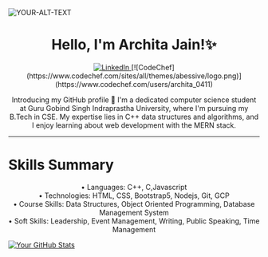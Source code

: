 <picture>
 <source media="(prefers-color-scheme: dark)" srcset="YOUR-DARKMODE-IMAGE">
 <source media="(prefers-color-scheme: light)" srcset="YOUR-LIGHTMODE-IMAGE">
 <img alt="YOUR-ALT-TEXT" src="YOUR-DEFAULT-IMAGE">
</picture>

<h1 align="center">
  <strong>Hello, I'm Archita Jain!✨</strong>
</h1>

<p align="center">
<a href="https://www.linkedin.com/in/archita-jain-b33486229/" target="_blank">
  <img src="https://img.shields.io/badge/LinkedIn-%230077B5?style=for-the-badge&logo=linkedin&logoColor=white" alt="LinkedIn">
</a>
 [![CodeChef](https://www.codechef.com/sites/all/themes/abessive/logo.png)](https://www.codechef.com/users/archita_0411)
</p>


<p align="center">Introducing my GitHub profile 🚀 I'm a dedicated computer science student at Guru Gobind Singh Indraprastha University, where I'm pursuing my B.Tech in CSE. My expertise lies in C++ data structures and algorithms, and I enjoy learning about web development with the MERN stack.</p>
<hr>
<p align="center">
  <h1>Skills Summary</h1>
</p>

<p align="center">
• Languages: C++, C,Javascript <br>
• Technologies: HTML, CSS, Bootstrap5, Nodejs, Git, GCP <br>
• Course Skills: Data Structures, Object Oriented Programming, Database Management System <br>
• Soft Skills: Leadership, Event Management, Writing, Public Speaking, Time Management <br>
</p>

[![Your GitHub Stats](https://github-readme-stats.vercel.app/api?username=architajain2003&show_icons=true&theme=radical)](https://github.com/anuraghazra/github-readme-stats)


<!-- ![Your Contributions](https://github.com/architajain2003)
![Your GitHub Activity](https://activity-graph.herokuapp.com/graph?username=architajain2003)

--!>

<!--
**architajain2003/architajain2003** is a ✨ _special_ ✨ repository because its `README.md` (this file) appears on your GitHub profile.

Here are some ideas to get you started:

- 🔭 I’m currently working on ...
- 🌱 I’m currently learning ...
- 👯 I’m looking to collaborate on ...
- 🤔 I’m looking for help with ...
- 💬 Ask me about ...
- 📫 How to reach me: ...
- 😄 Pronouns: ...
- ⚡ Fun fact: ...
-->
